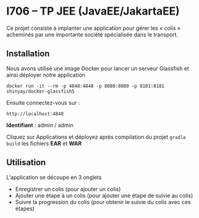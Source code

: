 # I706 – TP JEE (JavaEE/JakartaEE)

Ce projet consiste à implanter une application pour gérer les « colis » acheminés par une importante société spécialisée dans le transport.

## Installation

Nous avons utilisé une image Docker pour lancer un serveur Glassfish et ainsi déployer notre application

```docker run -it --rm -p 4848:4848 -p 8080:8080 -p 8181:8181 shinyay/docker-glassfish5```

Ensuite connectez-vous sur :

```http://localhost:4848```

**Identifiant** : admin / admin

Cliquez sur Applications et déployez après compilation du projet ```gradle build``` les fichiers **EAR** et **WAR**

## Utilisation

L'application se découpe en 3 onglets 

- Enregistrer un colis (pour ajouter un colis)
- Ajouter une étape à un colis (pour ajouter une étape de suivie au colis)
- Suivre la progression du colis (pour obtenir le suivie du colis avec ces étapes)

